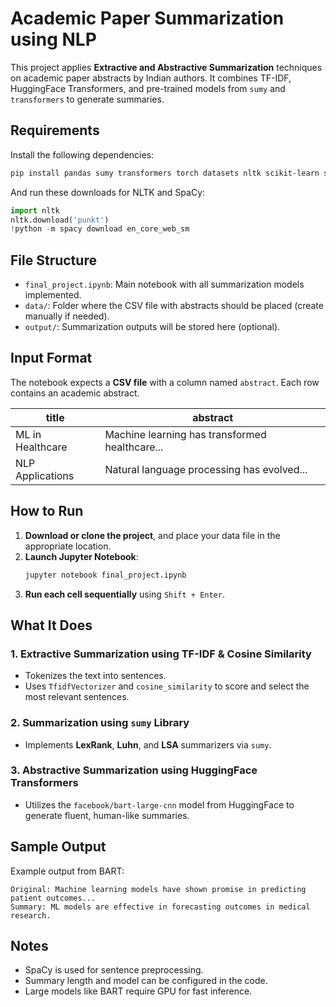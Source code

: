 # Academic Paper Summarization using NLP

This project applies **Extractive and Abstractive Summarization** techniques on academic paper abstracts by Indian authors. It combines TF-IDF, HuggingFace Transformers, and pre-trained models from `sumy` and `transformers` to generate summaries.

## Requirements

Install the following dependencies:

```bash
pip install pandas sumy transformers torch datasets nltk scikit-learn spacy
```

And run these downloads for NLTK and SpaCy:

```python
import nltk
nltk.download('punkt')
!python -m spacy download en_core_web_sm
```

## File Structure

- `final_project.ipynb`: Main notebook with all summarization models implemented.
- `data/`: Folder where the CSV file with abstracts should be placed (create manually if needed).
- `output/`: Summarization outputs will be stored here (optional).

## Input Format

The notebook expects a **CSV file** with a column named `abstract`. Each row contains an academic abstract.

| title               | abstract                                        |
|---------------------|------------------------------------------------|
| ML in Healthcare    | Machine learning has transformed healthcare...|
| NLP Applications    | Natural language processing has evolved...    |

## How to Run

1. **Download or clone the project**, and place your data file in the appropriate location.
2. **Launch Jupyter Notebook**:
   ```bash
   jupyter notebook final_project.ipynb
   ```
3. **Run each cell sequentially** using `Shift + Enter`.

## What It Does

### 1. Extractive Summarization using TF-IDF & Cosine Similarity
- Tokenizes the text into sentences.
- Uses `TfidfVectorizer` and `cosine_similarity` to score and select the most relevant sentences.

### 2. Summarization using `sumy` Library
- Implements **LexRank**, **Luhn**, and **LSA** summarizers via `sumy`.

### 3. Abstractive Summarization using HuggingFace Transformers
- Utilizes the `facebook/bart-large-cnn` model from HuggingFace to generate fluent, human-like summaries.

## Sample Output

Example output from BART:

```
Original: Machine learning models have shown promise in predicting patient outcomes...
Summary: ML models are effective in forecasting outcomes in medical research.
```

## Notes

- SpaCy is used for sentence preprocessing.
- Summary length and model can be configured in the code.
- Large models like BART require GPU for fast inference.
